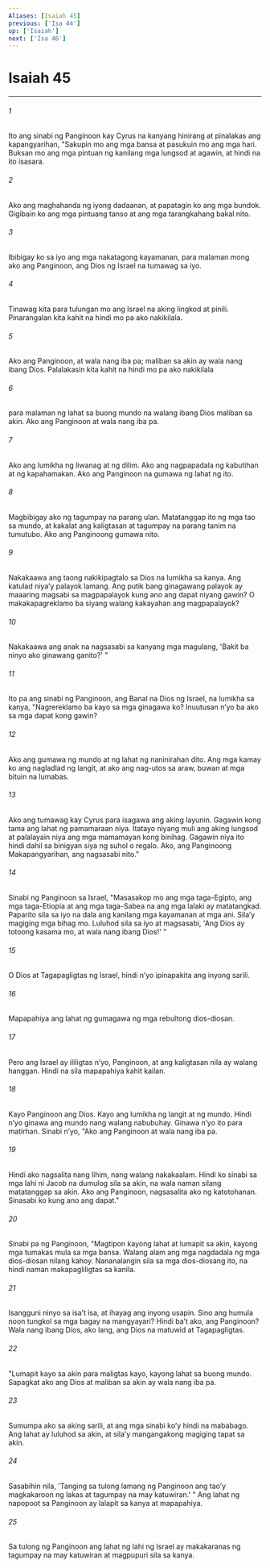 ```yaml
---
Aliases: [Isaiah 45]
previous: ['Isa 44']
up: ['Isaiah']
next: ['Isa 46']
---
```

# Isaiah 45

***


###### 1 


Ito ang sinabi ng Panginoon kay Cyrus na kanyang hinirang at pinalakas ang kapangyarihan, "Sakupin mo ang mga bansa at pasukuin mo ang mga hari. Buksan mo ang mga pintuan ng kanilang mga lungsod at agawin, at hindi na ito isasara. 


###### 2 


Ako ang maghahanda ng iyong dadaanan, at papatagin ko ang mga bundok. Gigibain ko ang mga pintuang tanso at ang mga tarangkahang bakal nito. 


###### 3 


Ibibigay ko sa iyo ang mga nakatagong kayamanan, para malaman mong ako ang Panginoon, ang Dios ng Israel na tumawag sa iyo. 


###### 4 


Tinawag kita para tulungan mo ang Israel na aking lingkod at pinili. Pinarangalan kita kahit na hindi mo pa ako nakikilala. 


###### 5 


Ako ang Panginoon, at wala nang iba pa; maliban sa akin ay wala nang ibang Dios. Palalakasin kita kahit na hindi mo pa ako nakikilala 


###### 6 


para malaman ng lahat sa buong mundo na walang ibang Dios maliban sa akin. Ako ang Panginoon at wala nang iba pa. 


###### 7 


Ako ang lumikha ng liwanag at ng dilim. Ako ang nagpapadala ng kabutihan at ng kapahamakan. Ako ang Panginoon na gumawa ng lahat ng ito. 


###### 8 


Magbibigay ako ng tagumpay na parang ulan. Matatanggap ito ng mga tao sa mundo, at kakalat ang kaligtasan at tagumpay na parang tanim na tumutubo. Ako ang Panginoong gumawa nito. 


###### 9 


Nakakaawa ang taong nakikipagtalo sa Dios na lumikha sa kanya. Ang katulad niyaʼy palayok lamang. Ang putik bang ginagawang palayok ay maaaring magsabi sa magpapalayok kung ano ang dapat niyang gawin? O makakapagreklamo ba siyang walang kakayahan ang magpapalayok? 


###### 10 


Nakakaawa ang anak na nagsasabi sa kanyang mga magulang, 'Bakit ba ninyo ako ginawang ganito?' " 


###### 11 


Ito pa ang sinabi ng Panginoon, ang Banal na Dios ng Israel, na lumikha sa kanya, "Nagrereklamo ba kayo sa mga ginagawa ko? Inuutusan nʼyo ba ako sa mga dapat kong gawin? 


###### 12 


Ako ang gumawa ng mundo at ng lahat ng naninirahan dito. Ang mga kamay ko ang nagladlad ng langit, at ako ang nag-utos sa araw, buwan at mga bituin na lumabas. 


###### 13 


Ako ang tumawag kay Cyrus para isagawa ang aking layunin. Gagawin kong tama ang lahat ng pamamaraan niya. Itatayo niyang muli ang aking lungsod at palalayain niya ang mga mamamayan kong binihag. Gagawin niya ito hindi dahil sa binigyan siya ng suhol o regalo. Ako, ang Panginoong Makapangyarihan, ang nagsasabi nito." 


###### 14 


Sinabi ng Panginoon sa Israel, "Masasakop mo ang mga taga-Egipto, ang mga taga-Etiopia at ang mga taga-Sabea na ang mga lalaki ay matatangkad. Paparito sila sa iyo na dala ang kanilang mga kayamanan at mga ani. Silaʼy magiging mga bihag mo. Luluhod sila sa iyo at magsasabi, 'Ang Dios ay totoong kasama mo, at wala nang ibang Dios!' " 


###### 15 


O Dios at Tagapagligtas ng Israel, hindi nʼyo ipinapakita ang inyong sarili. 


###### 16 


Mapapahiya ang lahat ng gumagawa ng mga rebultong dios-diosan. 


###### 17 


Pero ang Israel ay ililigtas nʼyo, Panginoon, at ang kaligtasan nila ay walang hanggan. Hindi na sila mapapahiya kahit kailan. 


###### 18 


Kayo Panginoon ang Dios. Kayo ang lumikha ng langit at ng mundo. Hindi nʼyo ginawa ang mundo nang walang nabubuhay. Ginawa nʼyo ito para matirhan. Sinabi nʼyo, "Ako ang Panginoon at wala nang iba pa. 


###### 19 


Hindi ako nagsalita nang lihim, nang walang nakakaalam. Hindi ko sinabi sa mga lahi ni Jacob na dumulog sila sa akin, na wala naman silang matatanggap sa akin. Ako ang Panginoon, nagsasalita ako ng katotohanan. Sinasabi ko kung ano ang dapat." 


###### 20 


Sinabi pa ng Panginoon, "Magtipon kayong lahat at lumapit sa akin, kayong mga tumakas mula sa mga bansa. Walang alam ang mga nagdadala ng mga dios-diosan nilang kahoy. Nananalangin sila sa mga dios-diosang ito, na hindi naman makapagliligtas sa kanila. 


###### 21 


Isangguni ninyo sa isaʼt isa, at ihayag ang inyong usapin. Sino ang humula noon tungkol sa mga bagay na mangyayari? Hindi baʼt ako, ang Panginoon? Wala nang ibang Dios, ako lang, ang Dios na matuwid at Tagapagligtas. 


###### 22 


"Lumapit kayo sa akin para maligtas kayo, kayong lahat sa buong mundo. Sapagkat ako ang Dios at maliban sa akin ay wala nang iba pa. 


###### 23 


Sumumpa ako sa aking sarili, at ang mga sinabi koʼy hindi na mababago. Ang lahat ay luluhod sa akin, at silaʼy mangangakong magiging tapat sa akin. 


###### 24 


Sasabihin nila, 'Tanging sa tulong lamang ng Panginoon ang taoʼy magkakaroon ng lakas at tagumpay na may katuwiran.' " Ang lahat ng napopoot sa Panginoon ay lalapit sa kanya at mapapahiya. 


###### 25 


Sa tulong ng Panginoon ang lahat ng lahi ng Israel ay makakaranas ng tagumpay na may katuwiran at magpupuri sila sa kanya.
